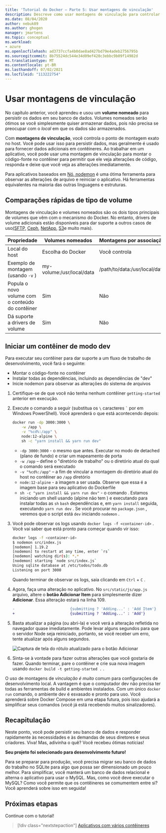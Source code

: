 ```yaml
---
title: 'Tutorial do Docker – Parte 5: Usar montagens de vinculação'
description: Descreve como usar montagens de vinculação para controlar o ponto de montagem no host.
ms.date: 08/04/2020
author: nebuk89
ms.author: ghogen
manager: jmartens
ms.topic: conceptual
ms.workload:
- azure
ms.openlocfilehash: ad3737ccfa4b0dae8ad427bd79e4adeb2756795b
ms.sourcegitcommit: 8b75524dc544e34d09ef428c3ebbc9b09f14982d
ms.translationtype: MT
ms.contentlocale: pt-BR
ms.lasthandoff: 07/02/2021
ms.locfileid: "113222754"
---
```

# <a name="use-bind-mounts"></a>Usar montagens de vinculação

No capítulo anterior, você aprendeu e usou um **volume nomeado** para persistir os dados em seu banco de dados. Volumes nomeados serão ótimos se você simplesmente quiser armazenar dados, pois não precisa se preocupar com o *local* em que os dados são armazenados.

Com **montagens de vinculação**, você controla o ponto de montagem exato no host. Você pode usar isso para persistir dados, mas geralmente é usado para fornecer dados adicionais em contêineres. Ao trabalhar em um aplicativo, você pode usar uma montagem de vinculação para montar o código-fonte no contêiner para permitir que ele veja alterações de código, responda e deixe que você veja as alterações imediatamente.

Para aplicativos baseados em [Nó, nodemon](https://npmjs.com/package/nodemon) é uma ótima ferramenta para observar as alterações de arquivo e reiniciar o aplicativo. Há ferramentas equivalentes na maioria das outras linguagens e estruturas.

## <a name="quick-volume-type-comparisons"></a>Comparações rápidas de tipo de volume

Montagens de vinculação e volumes nomeados são os dois tipos principais de volumes que vêm com o mecanismo do Docker. No entanto, drivers de volume adicionais estão disponíveis para dar suporte a outros casos de uso[(SFTP,](https://github.com/vieux/docker-volume-sshfs) [Ceph,](https://ceph.com/geen-categorie/getting-started-with-the-docker-rbd-volume-plugin/) [NetApp,](https://netappdvp.readthedocs.io/en/stable/) [S3](https://github.com/elementar/docker-s3-volume)e muito mais).

| Propriedade | Volumes nomeados | Montagens por associação |
| -------- | ------------- | ----------- |
| Local do host | Escolha do Docker | Você controla |
| Exemplo de montagem (usando `-v` ) | my-volume:/usr/local/data | /path/to/data:/usr/local/data |
| Popula o novo volume com o conteúdo do contêiner | Sim | Não |
| Dá suporte a drivers de volume | Sim | Não |

## <a name="start-a-dev-mode-container"></a>Iniciar um contêiner de modo dev

Para executar seu contêiner para dar suporte a um fluxo de trabalho de desenvolvimento, você fará o seguinte:

- Montar o código-fonte no contêiner
- Instalar todas as dependências, incluindo as dependências de "dev"
- Inicie nodemon para observar as alterações do sistema de arquivos

1. Certifique-se de que você não tenha nenhum contêiner `getting-started` anterior em execução.

1. Execute o comando a seguir (substitua os ` \ ` caracteres `` ` `` por em Windows PowerShell). Você aprenderá o que está acontecendo depois:

    ```bash
    docker run -dp 3000:3000 \
        -w /app \
        -v "%cd%:/app" \
        node:12-alpine \
        sh -c "yarn install && yarn run dev"
    ```

    - `-dp 3000:3000` - o mesmo que antes. Executar no modo de detached (plano de fundo) e criar um mapeamento de porta
    - `-w /app` – define o "diretório de trabalho" ou o diretório atual do qual o comando será executado
    - `-v "%cd%:/app"` – a fim de vincular a montagem do diretório atual do host no contêiner ao `/app` diretório
    - `node:12-alpine` - a imagem a ser usada. Observe que essa é a imagem base para seu aplicativo do Dockerfile
    - `sh -c "yarn install && yarn run dev"` - o comando . Estamos iniciando um shell usando (alpine não tem ) e executando para instalar todas as `sh` `bash` dependências e, em `yarn install` seguida, executando  `yarn run dev` . Se você procurar no `package.json` , veremos que o script está `dev` iniciando `nodemon` .

1. Você pode observar os logs usando `docker logs -f <container-id>` . Você vai saber que está pronto para começar quando vir isso:

    ```bash
    docker logs -f <container-id>
    $ nodemon src/index.js
    [nodemon] 1.19.2
    [nodemon] to restart at any time, enter `rs`
    [nodemon] watching dir(s): *.*
    [nodemon] starting `node src/index.js`
    Using sqlite database at /etc/todos/todo.db
    Listening on port 3000
    ```

    Quando terminar de observar os logs, saia clicando em `Ctrl` + `C` .

1. Agora, faça uma alteração no aplicativo. No `src/static/js/app.js` arquivo, altere o **botão Adicionar Item** para simplesmente dizer **Adicionar**. Essa alteração estará na linha 109.

    ```diff
    -                         {submitting ? 'Adding...' : 'Add Item'}
    +                         {submitting ? 'Adding...' : 'Add'}
    ```

1. Basta atualizar a página (ou abri-la) e você verá a alteração refletida no navegador quase imediatamente. Pode levar alguns segundos para que o servidor Node seja reiniciado, portanto, se você receber um erro, tente atualizar após alguns segundos.

    ![Captura de tela do rótulo atualizado para o botão Adicionar](media/updated-add-button.png)

1. Sinta-se à vontade para fazer outras alterações que você gostaria de fazer. Quando terminar, pare o contêiner e crie sua nova imagem usando `docker build -t getting-started .` .

O uso de montagens de *vinculação é muito* comum para configurações de desenvolvimento local. A vantagem é que o computador dev não precisa ter todas as ferramentas de build e ambientes instalados. Com um único `docker run` comando, o ambiente dev é esvasado e pronto para uso. Você aprenderá sobre Docker Compose em uma etapa futura, pois isso ajudará a simplificar seus comandos (você já está recebendo muitos sinalizadores).

## <a name="recap"></a>Recapitulação

Neste ponto, você pode persistir seu banco de dados e responder rapidamente às necessidades e às demandas de seus diretores e seus criadores. Viva! Mas, adivinha o quê? Você recebeu ótimas notícias!

**Seu projeto foi selecionado para desenvolvimento futuro!**

Para se preparar para produção, você precisa migrar seu banco de dados do trabalho no SQLite para algo que possa ser dimensionado um pouco melhor. Para simplificar, você manterá um banco de dados relacional e alterna o aplicativo para usar o MySQL. Mas, como você deve executar o MySQL? Como você permite que os contêineres se comumentem entre si? Você aprenderá sobre isso em seguida!

## <a name="next-steps"></a>Próximas etapas

Continue com o tutorial!

> [!div class="nextstepaction"]
> [Aplicativos com vários contêineres](multi-container-apps.md)